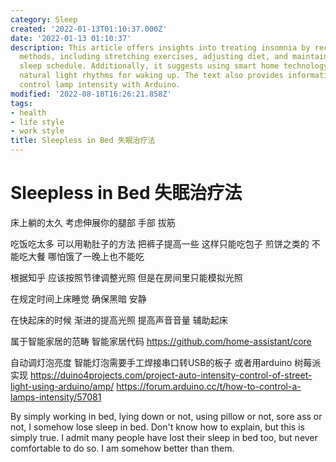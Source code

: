 ```yaml
---
category: Sleep
created: '2022-01-13T01:10:37.000Z'
date: '2022-01-13 01:10:37'
description: This article offers insights into treating insomnia by recommending various
  methods, including stretching exercises, adjusting diet, and maintaining a consistent
  sleep schedule. Additionally, it suggests using smart home technology to simulate
  natural light rhythms for waking up. The text also provides information on how to
  control lamp intensity with Arduino.
modified: '2022-08-18T16:26:21.858Z'
tags:
- health
- life style
- work style
title: Sleepless in Bed 失眠治疗法
---
```


# Sleepless in Bed 失眠治疗法

床上躺的太久 考虑伸展你的腿部 手部 拔筋

吃饭吃太多 可以用勒肚子的方法 把裤子提高一些 这样只能吃包子 煎饼之类的 不能吃大餐 哪怕饿了一晚上也不能吃

根据知乎 应该按照节律调整光照 但是在房间里只能模拟光照

在规定时间上床睡觉 确保黑暗 安静

在快起床的时候 渐进的提高光照 提高声音音量 辅助起床

属于智能家居的范畴 智能家居代码
https://github.com/home-assistant/core

自动调灯泡亮度 智能灯泡需要手工焊接串口转USB的板子 或者用arduino 树莓派实现
https://duino4projects.com/project-auto-intensity-control-of-street-light-using-arduino/amp/
https://forum.arduino.cc/t/how-to-control-a-lamps-intensity/57081

By simply working in bed, lying down or not, using pillow or not, sore ass or not, I somehow lose sleep in bed.
Don't know how to explain, but this is simply true. I admit many people have lost their sleep in bed too, but never comfortable to do so. I am somehow better than them.

